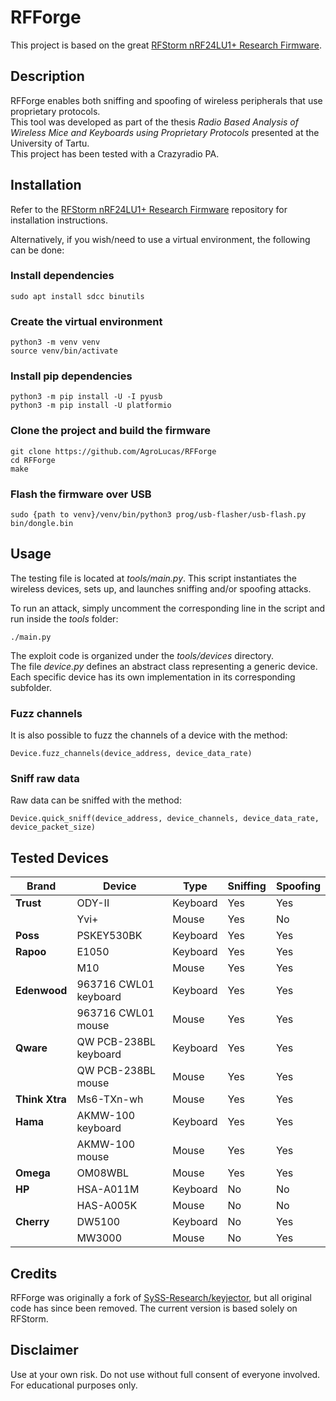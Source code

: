 # RFForge

This project is based on the great [RFStorm nRF24LU1+ Research Firmware](https://github.com/BastilleResearch/nrf-research-firmware).

## Description

RFForge enables both sniffing and spoofing of wireless peripherals that use proprietary protocols.  
This tool was developed as part of the thesis *Radio Based Analysis of Wireless Mice and Keyboards using Proprietary Protocols* presented at the University of Tartu.  
This project has been tested with a Crazyradio PA.  

## Installation

Refer to the [RFStorm nRF24LU1+ Research Firmware](https://github.com/BastilleResearch/nrf-research-firmware) repository for installation instructions.  

Alternatively, if you wish/need to use a virtual environment, the following can be done:  

### Install dependencies

```
sudo apt install sdcc binutils
```

### Create the virtual environment

```
python3 -m venv venv
source venv/bin/activate
```

### Install pip dependencies

```
python3 -m pip install -U -I pyusb
python3 -m pip install -U platformio
```

### Clone the project and build the firmware

```
git clone https://github.com/AgroLucas/RFForge
cd RFForge
make
```

### Flash the firmware over USB

```
sudo {path to venv}/venv/bin/python3 prog/usb-flasher/usb-flash.py bin/dongle.bin 
```

## Usage

The testing file is located at *tools/main.py*. This script instantiates the wireless devices, sets up, and launches sniffing and/or spoofing attacks.  

To run an attack, simply uncomment the corresponding line in the script and run inside the *tools* folder:  
```
./main.py
```

The exploit code is organized under the *tools/devices* directory.  
The file *device.py* defines an abstract class representing a generic device.  
Each specific device has its own implementation in its corresponding subfolder.  

### Fuzz channels

It is also possible to fuzz the channels of a device with the method: 
```
Device.fuzz_channels(device_address, device_data_rate)
```

### Sniff raw data

Raw data can be sniffed with the method: 
```
Device.quick_sniff(device_address, device_channels, device_data_rate, device_packet_size)
```

## Tested Devices

| Brand       | Device               | Type     | Sniffing | Spoofing |
|-------------|----------------------|----------|----------|----------|
| **Trust**   | ODY-II               | Keyboard | Yes      | Yes      |
|             | Yvi+                 | Mouse    | Yes      | No       |
| **Poss**    | PSKEY530BK           | Keyboard | Yes      | Yes      |
| **Rapoo**   | E1050                | Keyboard | Yes      | Yes      |
|             | M10                  | Mouse    | Yes      | Yes      |
| **Edenwood**| 963716 CWL01 keyboard| Keyboard | Yes      | Yes      |
|             | 963716 CWL01 mouse   | Mouse    | Yes      | Yes      |
| **Qware**   | QW PCB-238BL keyboard| Keyboard | Yes      | Yes      |
|             | QW PCB-238BL mouse   | Mouse    | Yes      | Yes      |
| **Think Xtra**| Ms6-TXn-wh         | Mouse    | Yes      | Yes      |
| **Hama**    | AKMW-100 keyboard    | Keyboard | Yes      | Yes      |
|             | AKMW-100 mouse       | Mouse    | Yes      | Yes      |
| **Omega**   | OM08WBL              | Mouse    | Yes      | Yes      |
| **HP**      | HSA-A011M            | Keyboard | No       | No       |
|             | HAS-A005K            | Mouse    | No       | No       |
| **Cherry**  | DW5100               | Keyboard | No       | Yes      |
|             | MW3000               | Mouse    | No       | Yes      |


## Credits

RFForge was originally a fork of [SySS-Research/keyjector](https://github.com/SySS-Research/keyjector), but all original code has since been removed. The current version is based solely on RFStorm.

## Disclaimer

Use at your own risk. Do not use without full consent of everyone involved. For educational purposes only.
